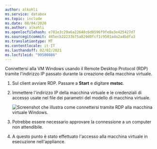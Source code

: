 ```yaml
---
author: alkohli
ms.service: databox
ms.topic: include
ms.date: 08/04/2020
ms.author: alkohli
ms.openlocfilehash: e781e3c29a6a22648c6d0596f9fe0a3e425427d7
ms.sourcegitcommit: 445ecb22233b75a829d0fcf1c9501ada2a4bdfa3
ms.translationtype: MT
ms.contentlocale: it-IT
ms.lasthandoff: 02/02/2021
ms.locfileid: "99500086"
---
```

Connettersi alla VM Windows usando il Remote Desktop Protocol (RDP) tramite l'indirizzo IP passato durante la creazione della macchina virtuale.

1. Sul client avviare RDP. Passare a **Start** e digitare **mstsc**.
1. Immettere l'indirizzo IP della macchina virtuale e le credenziali di accesso usate nel file dei parametri del modello di macchina virtuale.

    ![Screenshot che illustra come connettersi tramite RDP alla macchina virtuale Windows.](media/azure-stack-edge-gateway-connect-vm-windows/connect-vm-rdp-1.png)
1. Potrebbe essere necessario approvare la connessione a un computer non attendibile. 
1. A questo punto è stato effettuato l'accesso alla macchina virtuale in esecuzione nell'appliance. 